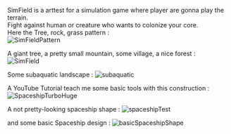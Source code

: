 SimField is a arttest for a simulation game where player are gonna play the terrain.  
Fight against human or creature who wants to colonize your core.  
Here the Tree, rock, grass pattern :  
![SimFieldPattern](https://user-images.githubusercontent.com/73140258/162384096-8fbc5342-388b-4f35-9a7a-4c25594d9e05.png)

A giant tree, a pretty small mountain, some village, a nice forest :  
![SimField](https://user-images.githubusercontent.com/73140258/162384231-ac2cc36a-7040-4cfa-9faa-8e556e1bbd87.png)

Some subaquatic landscape :
![subaquatic](https://user-images.githubusercontent.com/73140258/162384336-58b64d77-ef7c-4ff7-b2c9-dba7d243e11b.png)

A YouTube Tutorial teach me some basic tools with this construction :
![SpaceshipTurboHuge](https://user-images.githubusercontent.com/73140258/162384409-7f9ccfb4-a1a4-4e4e-b966-3fd670303a3f.png)

A not pretty-looking spaceship shape :
![spaceshipTest](https://user-images.githubusercontent.com/73140258/162384461-fcc244ab-6be7-488a-9c0d-d2f7f6fe34f9.png)

and some basic Spaceship design :
![basicSpaceshipShape](https://user-images.githubusercontent.com/73140258/162384535-fde11ce8-307d-4842-91a8-e8765937110b.png)
